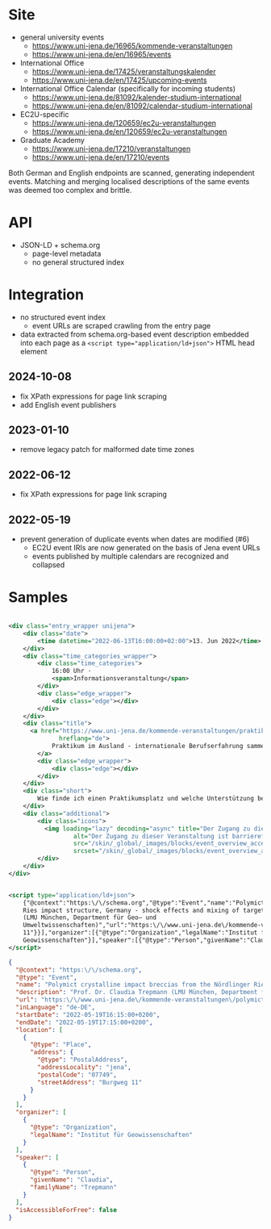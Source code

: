 # Site

* general university events
  * https://www.uni-jena.de/16965/kommende-veranstaltungen
  * https://www.uni-jena.de/en/16965/events
* International Office
  * https://www.uni-jena.de/17425/veranstaltungskalender
  * https://www.uni-jena.de/en/17425/upcoming-events
* International Office Calendar (specifically for incoming students)
  * https://www.uni-jena.de/81092/kalender-studium-international
  * https://www.uni-jena.de/en/81092/calendar-studium-international
* EC2U-specific
  * https://www.uni-jena.de/120659/ec2u-veranstaltungen
  * https://www.uni-jena.de/en/120659/ec2u-veranstaltungen
* Graduate Academy
  * https://www.uni-jena.de/17210/veranstaltungen
  * https://www.uni-jena.de/en/17210/events

Both German and English endpoints are scanned, generating independent events. Matching and merging localised
descriptions of the same events was deemed too complex and brittle.

# API

* JSON-LD + schema.org
  * page-level metadata
  * no general structured index

# Integration

* no structured event index
  * event URLs are scraped crawling from the entry page
* data extracted from schema.org-based event description embedded into each page as
  a `<script type="application/ld+json">` HTML head element

## 2024-10-08

* fix XPath expressions for page link scraping
* add English event publishers

## 2023-01-10

* remove legacy patch for malformed date time zones

## 2022-06-12

* fix XPath expressions for page link scraping

## 2022-05-19

* prevent generation of duplicate events when dates are modified (#6)
  * EC2U event IRIs are now generated on the basis of Jena event URLs
  * events published by multiple calendars are recognized and collapsed

# Samples

```xml

<div class="entry_wrapper unijena">
    <div class="date">
        <time datetime="2022-06-13T16:00:00+02:00">13. Jun 2022</time>
    </div>
    <div class="time_categories_wrapper">
        <div class="time_categories">
            16:00 Uhr ·
            <span>Informationsveranstaltung</span>
        </div>
        <div class="edge_wrapper">
            <div class="edge"></div>
        </div>
    </div>
    <div class="title">
      <a href="https://www.uni-jena.de/kommende-veranstaltungen/praktikum-im-ausland-eu-praktikum-thueringen"
              hreflang="de">
            Praktikum im Ausland - internationale Berufserfahrung sammeln
        </a>
        <div class="edge_wrapper">
            <div class="edge"></div>
        </div>
    </div>
    <div class="short">
        Wie finde ich einen Praktikumsplatz und welche Unterstützung bekomme ich?
    </div>
    <div class="additional">
        <div class="icons">
          <img loading="lazy" decoding="async" title="Der Zugang zu dieser Veranstaltung ist barrierefrei."
                  alt="Der Zugang zu dieser Veranstaltung ist barrierefrei."
                  src="/skin/_global/_images/blocks/event_overview_accessible.png"
                  srcset="/skin/_global/_images/blocks/event_overview_accessible.svg">
        </div>
    </div>
</div>
```

```xml

<script type="application/ld+json">
    {"@context":"https:\/\/schema.org","@type":"Event","name":"Polymict crystalline impact breccias from the Nördlinger
    Ries impact structure, Germany - shock effects and mixing of target rocks","description":"Prof. Dr. Claudia Trepmann
    (LMU München, Department für Geo– und
    Umweltwissenschaften)","url":"https:\/\/www.uni-jena.de\/kommende-veranstaltungen\/polymict-crystalline-impact-breccias-from-the-noerdlinger-ries-impact-structure-germany-shock-effects-and-mixing-of-target-rocks","inLanguage":"de-DE","startDate":"2022-05-19T16:15:00+0200","endDate":"2022-05-19T17:15:00+0200","location":[{"@type":"Place","address":{"@type":"PostalAddress","addressLocality":"jena","postalCode":"07749","streetAddress":"Burgweg
    11"}}],"organizer":[{"@type":"Organization","legalName":"Institut für
    Geowissenschaften"}],"speaker":[{"@type":"Person","givenName":"Claudia","familyName":"Trepmann"}],"isAccessibleForFree":false}
</script>
```

```json
{
  "@context": "https:\/\/schema.org",
  "@type": "Event",
  "name": "Polymict crystalline impact breccias from the Nördlinger Ries impact structure, Germany - shock effects and mixing of target rocks",
  "description": "Prof. Dr. Claudia Trepmann (LMU München, Department für Geo– und Umweltwissenschaften)",
  "url": "https:\/\/www.uni-jena.de\/kommende-veranstaltungen\/polymict-crystalline-impact-breccias-from-the-noerdlinger-ries-impact-structure-germany-shock-effects-and-mixing-of-target-rocks",
  "inLanguage": "de-DE",
  "startDate": "2022-05-19T16:15:00+0200",
  "endDate": "2022-05-19T17:15:00+0200",
  "location": [
    {
      "@type": "Place",
      "address": {
        "@type": "PostalAddress",
        "addressLocality": "jena",
        "postalCode": "07749",
        "streetAddress": "Burgweg 11"
      }
    }
  ],
  "organizer": [
    {
      "@type": "Organization",
      "legalName": "Institut für Geowissenschaften"
    }
  ],
  "speaker": [
    {
      "@type": "Person",
      "givenName": "Claudia",
      "familyName": "Trepmann"
    }
  ],
  "isAccessibleForFree": false
}
```

